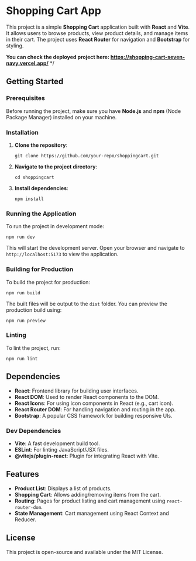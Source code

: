 # Shopping Cart App

This project is a simple **Shopping Cart** application built with **React** and **Vite**. It allows users to browse products, view product details, and manage items in their cart. The project uses **React Router** for navigation and **Bootstrap** for styling.

**You can check the deployed project here: https://shopping-cart-seven-navy.vercel.app/** \*/

## Getting Started

### Prerequisites

Before running the project, make sure you have **Node.js** and **npm** (Node Package Manager) installed on your machine.

### Installation

1.  **Clone the repository**:

    `git clone https://github.com/your-repo/shoppingcart.git`

2.  **Navigate to the project directory**:

    `cd shoppingcart`

3.  **Install dependencies**:

    `npm install`

### Running the Application

To run the project in development mode:

`npm run dev`

This will start the development server. Open your browser and navigate to `http://localhost:5173` to view the application.

### Building for Production

To build the project for production:

`npm run build`

The built files will be output to the `dist` folder. You can preview the production build using:

`npm run preview`

### Linting

To lint the project, run:

`npm run lint`

## Dependencies

- **React**: Frontend library for building user interfaces.
- **React DOM**: Used to render React components to the DOM.
- **React Icons**: For using icon components in React (e.g., cart icon).
- **React Router DOM**: For handling navigation and routing in the app.
- **Bootstrap**: A popular CSS framework for building responsive UIs.

### Dev Dependencies

- **Vite**: A fast development build tool.
- **ESLint**: For linting JavaScript/JSX files.
- **@vitejs/plugin-react**: Plugin for integrating React with Vite.

## Features

- **Product List**: Displays a list of products.
- **Shopping Cart**: Allows adding/removing items from the cart.
- **Routing**: Pages for product listing and cart management using `react-router-dom`.
- **State Management**: Cart management using React Context and Reducer.

## License

This project is open-source and available under the MIT License.
